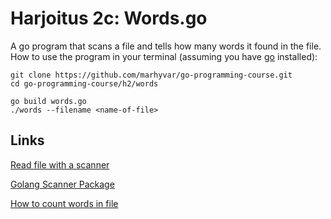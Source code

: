 # Harjoitus 2c: Words.go

A go program that scans a file and tells how many words it found in the file.
How to use the program in your terminal (assuming you have [go](https://golang.org/) installed):
```
git clone https://github.com/marhyvar/go-programming-course.git
cd go-programming-course/h2/words
```

```
go build words.go
./words --filename <name-of-file>
```

## Links 

[Read file with a scanner](https://ispycode.com/Blog/golang/2016-10/Read-file-with-a-scanner)

[Golang Scanner Package](https://linuxhint.com/golang-scanner-package/)

[How to count words in file](https://stackoverflow.com/questions/55441815/how-to-count-words-in-file)
